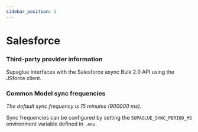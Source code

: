 ```yaml
---
sidebar_position: 2
---
```


# Salesforce

### Third-party provider information

Supaglue interfaces with the Salesforce async Bulk 2.0 API using the JSforce client.

### Common Model sync frequencies

_The default sync frequency is 15 minutes (900000 ms)._

Sync frequencies can be configured by setting the `SUPAGLUE_SYNC_PERIOD_MS` environment variable defined in `.env`.
